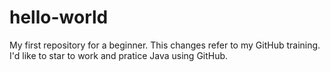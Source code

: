 # hello-world
My first repository for a beginner.
This changes refer to my GitHub training.
I'd like to star to work and pratice Java using GitHub.
